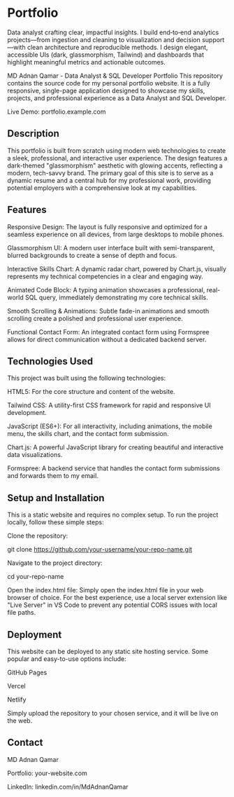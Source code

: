 # Portfolio
Data analyst crafting clear, impactful insights. I build end‑to‑end analytics projects—from ingestion and cleaning to visualization and decision support—with clean architecture and reproducible methods. I design elegant, accessible UIs (dark, glassmorphism, Tailwind) and dashboards that highlight meaningful metrics and actionable outcomes.

MD Adnan Qamar - Data Analyst & SQL Developer Portfolio
This repository contains the source code for my personal portfolio website. It is a fully responsive, single-page application designed to showcase my skills, projects, and professional experience as a Data Analyst and SQL Developer.

Live Demo: portfolio.example.com

## Description
This portfolio is built from scratch using modern web technologies to create a sleek, professional, and interactive user experience. The design features a dark-themed "glassmorphism" aesthetic with glowing accents, reflecting a modern, tech-savvy brand. The primary goal of this site is to serve as a dynamic resume and a central hub for my professional work, providing potential employers with a comprehensive look at my capabilities.

## Features
Responsive Design: The layout is fully responsive and optimized for a seamless experience on all devices, from large desktops to mobile phones.

Glassmorphism UI: A modern user interface built with semi-transparent, blurred backgrounds to create a sense of depth and focus.

Interactive Skills Chart: A dynamic radar chart, powered by Chart.js, visually represents my technical competencies in a clear and engaging way.

Animated Code Block: A typing animation showcases a professional, real-world SQL query, immediately demonstrating my core technical skills.

Smooth Scrolling & Animations: Subtle fade-in animations and smooth scrolling create a polished and professional user experience.

Functional Contact Form: An integrated contact form using Formspree allows for direct communication without a dedicated backend server.

## Technologies Used
This project was built using the following technologies:

HTML5: For the core structure and content of the website.

Tailwind CSS: A utility-first CSS framework for rapid and responsive UI development.

JavaScript (ES6+): For all interactivity, including animations, the mobile menu, the skills chart, and the contact form submission.

Chart.js: A powerful JavaScript library for creating beautiful and interactive data visualizations.

Formspree: A backend service that handles the contact form submissions and forwards them to my email.

## Setup and Installation
This is a static website and requires no complex setup. To run the project locally, follow these simple steps:

Clone the repository:

git clone https://github.com/your-username/your-repo-name.git

Navigate to the project directory:

cd your-repo-name

Open the index.html file:
Simply open the index.html file in your web browser of choice. For the best experience, use a local server extension like "Live Server" in VS Code to prevent any potential CORS issues with local file paths.

## Deployment
This website can be deployed to any static site hosting service. Some popular and easy-to-use options include:

GitHub Pages

Vercel

Netlify

Simply upload the repository to your chosen service, and it will be live on the web.

## Contact
MD Adnan Qamar

Portfolio: your-website.com

LinkedIn: linkedin.com/in/MdAdnanQamar
